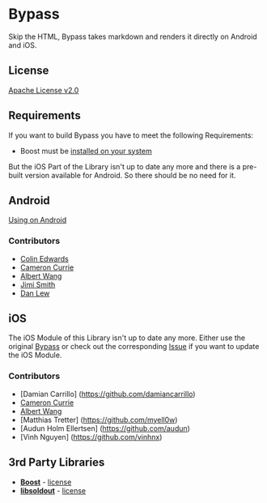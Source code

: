 Bypass
======

Skip the HTML, Bypass takes markdown and renders it directly on Android and iOS.

## License

[Apache License v2.0](http://www.tldrlegal.com/l/APACHE2)

## Requirements

If you want to build Bypass you have to meet the following Requirements:

- Boost must be [installed on your system](http://www.boost.org/doc/libs/1_53_0/more/getting_started/index.html)

But the iOS Part of the Library isn't up to date any more and there is a pre-built version available for Android. So there should be no need for it.

## Android

[Using on Android](https://github.com/budsmile/bypass-android)

### Contributors

* [Colin Edwards](https://github.com/DDRBoxman)
* [Cameron Currie](https://github.com/cwc)
* [Albert Wang](https://github.com/albert-wang)
* [Jimi Smith](https://github.com/JimiSmith)
* [Dan Lew](https://github.com/dlew)

## iOS

The iOS Module of this Library isn't up to date any more. Either use the original [Bypass](https://github.com/Uncodin/bypass) or check out the corresponding [Issue](https://github.com/budsmile/bypass/issues/1) if you want to update the iOS Module.

### Contributors

* [Damian Carrillo] (https://github.com/damiancarrillo)
* [Cameron Currie](https://github.com/cwc)
* [Albert Wang](https://github.com/albert-wang)
* [Matthias Tretter] (https://github.com/myell0w)
* [Audun Holm Ellertsen] (https://github.com/audun)
* [Vinh Nguyen] (https://github.com/vinhnx)

## 3rd Party Libraries

- [**Boost**](http://www.boost.org/) - [license](http://www.boost.org/LICENSE_1_0.txt)
- [**libsoldout**](http://fossil.instinctive.eu/libsoldout/home) - [license](http://fossil.instinctive.eu/libsoldout/artifact/c8d2f5b1e9e1df422ca06d1bc846d9e3055a925b)
